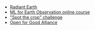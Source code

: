 - [Radiant Earth](https://www.radiant.earth/)
- [ML for Earth Observation online course](https://medium.com/radiant-earth-insights/available-now-machine-learning-for-earth-observation-online-course-951a0f67f0d2)
- ["Spot the crop" challenge](https://zindi.africa/competitions/radiant-earth-spot-the-crop-challenge/leaderboard)
- [Open for Good Alliance](https://www.openforgood.info/#Start)